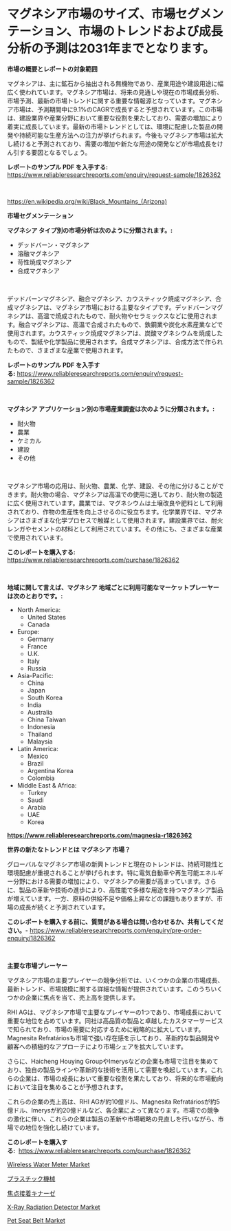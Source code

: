<p><h1>マグネシア市場のサイズ、市場セグメンテーション、市場のトレンドおよび成長分析の予測は2031年までとなります。</h1></p><p><strong>市場の概要とレポートの対象範囲</strong></p>
<p><p>マグネシアは、主に鉱石から抽出される無機物であり、産業用途や建設用途に幅広く使われています。マグネシア市場は、将来の見通しや現在の市場成長分析、市場予測、最新の市場トレンドに関する重要な情報源となっています。マグネシア市場は、予測期間中に9.1%のCAGRで成長すると予想されています。この市場は、建設業界や産業分野において重要な役割を果たしており、需要の増加により着実に成長しています。最新の市場トレンドとしては、環境に配慮した製品の開発や持続可能な生産方法への注力が挙げられます。今後もマグネシア市場は拡大し続けると予測されており、需要の増加や新たな用途の開発などが市場成長をけん引する要因となるでしょう。</p></p>
<p><strong>レポートのサンプル PDF を入手する:</strong> <a href="https://www.reliableresearchreports.com/enquiry/request-sample/1826362">https://www.reliableresearchreports.com/enquiry/request-sample/1826362</a></p>
<p>&nbsp;</p>
<p><a href="https://en.wikipedia.org/wiki/Black_Mountains_(Arizona)">https://en.wikipedia.org/wiki/Black_Mountains_(Arizona)</a></p>
<p><strong>市場セグメンテーション</strong></p>
<p><strong>マグネシア タイプ別の市場分析は次のように分類されます。:</strong></p>
<p><ul><li>デッドバーン・マグネシア</li><li>溶融マグネシア</li><li>苛性焼成マグネシア</li><li>合成マグネシア</li></ul></p>
<p>&nbsp;</p>
<p><p>デッドバーンマグネシア、融合マグネシア、カウスティック焼成マグネシア、合成マグネシアは、マグネシア市場における主要なタイプです。デッドバーンマグネシアは、高温で焼成されたもので、耐火物やセラミックスなどに使用されます。融合マグネシアは、高温で合成されたもので、鉄鋼業や炭化水素産業などで使用されます。カウスティック焼成マグネシアは、炭酸マグネシウムを焼成したもので、製紙や化学製品に使用されます。合成マグネシアは、合成方法で作られたもので、さまざまな産業で使用されます。</p></p>
<p><strong>レポートのサンプル PDF を入手する:</strong>&nbsp;<a href="https://www.reliableresearchreports.com/enquiry/request-sample/1826362">https://www.reliableresearchreports.com/enquiry/request-sample/1826362</a></p>
<p>&nbsp;</p>
<p><strong> マグネシア アプリケーション別の市場産業調査は次のように分類されます。:</strong></p>
<p><ul><li>耐火物</li><li>農業</li><li>ケミカル</li><li>建設</li><li>その他</li></ul></p>
<p>&nbsp;</p>
<p><p>マグネシア市場の応用は、耐火物、農業、化学、建設、その他に分けることができます。耐火物の場合、マグネシアは高温での使用に適しており、耐火物の製造に広く使用されています。農業では、マグネシウムは土壌改良や肥料として利用されており、作物の生産性を向上させるのに役立ちます。化学業界では、マグネシアはさまざまな化学プロセスで触媒として使用されます。建設業界では、耐火レンガやセメントの材料として利用されています。その他にも、さまざまな産業で使用されています。</p></p>
<p><strong>このレポートを購入する:</strong>&nbsp; <a href="https://www.reliableresearchreports.com/purchase/1826362">https://www.reliableresearchreports.com/purchase/1826362</a></p>
<p>&nbsp;</p>
<p><strong>地域に関して言えば、マグネシア 地域ごとに利用可能なマーケットプレーヤーは次のとおりです。:</strong></p>
<p><ul>
    <li>
        North America:
        <ul>
            <li>United States</li>
            <li>Canada</li>
        </ul>
    </li>
    <li>
        Europe:
        <ul>
            <li>Germany</li>
            <li>France</li>
            <li>U.K.</li>
            <li>Italy</li>
            <li>Russia</li>
        </ul>
    </li>
    <li>
        Asia-Pacific:
        <ul>
            <li>China</li>
            <li>Japan</li>
            <li>South Korea</li>
            <li>India</li>
            <li>Australia</li>
            <li>China Taiwan</li>
            <li>Indonesia</li>
            <li>Thailand</li>
            <li>Malaysia</li>
        </ul>
    </li>
    <li>
        Latin America:
        <ul>
            <li>Mexico</li>
            <li>Brazil</li>
            <li>Argentina Korea</li>
            <li>Colombia</li>
        </ul>
    </li>
    <li>
        Middle East & Africa:
        <ul>
            <li>Turkey</li>
            <li>Saudi</li>
            <li>Arabia</li>
            <li>UAE</li>
            <li>Korea</li>
        </ul>
    </li>
    </ul></p>
<p><strong><a href="https://www.reliableresearchreports.com/magnesia-r1826362">https://www.reliableresearchreports.com/magnesia-r1826362</a></strong>&nbsp;</p>
<p><strong>世界の新たなトレンドとは マグネシア 市場？</strong></p>
<p><p>グローバルなマグネシア市場の新興トレンドと現在のトレンドは、持続可能性と環境配慮が重視されることが挙げられます。特に電気自動車や再生可能エネルギー分野における需要の増加により、マグネシアの需要が高まっています。さらに、製品の革新や技術の進歩により、高性能で多様な用途を持つマグネシア製品が増えています。一方、原料の供給不足や価格上昇などの課題もありますが、市場の成長が続くと予測されています。</p></p>
<p><strong>このレポートを購入する前に、質問がある場合は問い合わせるか、共有してください。</strong>- <a href="https://www.reliableresearchreports.com/enquiry/pre-order-enquiry/1826362">https://www.reliableresearchreports.com/enquiry/pre-order-enquiry/1826362</a></p>
<p>&nbsp;</p>
<p><strong>主要な市場プレーヤー</strong></p>
<p><p>マグネシア市場の主要プレイヤーの競争分析では、いくつかの企業の市場成長、最新トレンド、市場規模に関する詳細な情報が提供されています。このうちいくつかの企業に焦点を当て、売上高を提供します。</p><p>RHI AGは、マグネシア市場で主要なプレイヤーの1つであり、市場成長において重要な地位を占めています。同社は高品質の製品と卓越したカスタマーサービスで知られており、市場の需要に対応するために戦略的に拡大しています。Magnesita Refratáriosも市場で強い存在感を示しており、革新的な製品開発や顧客への積極的なアプローチにより市場シェアを拡大しています。</p><p>さらに、Haicheng Houying GroupやImerysなどの企業も市場で注目を集めており、独自の製品ラインや革新的な技術を活用して需要を喚起しています。これらの企業は、市場の成長において重要な役割を果たしており、将来的な市場動向において注目を集めることが予想されます。</p><p>これらの企業の売上高は、RHI AGが約10億ドル、Magnesita Refratáriosが約5億ドル、Imerysが約20億ドルなど、各企業によって異なります。市場での競争の激化に伴い、これらの企業は製品の革新や市場戦略の見直しを行いながら、市場での地位を強化し続けています。</p></p>
<p><strong>このレポートを購入する:</strong>&nbsp;&nbsp;<a href="https://www.reliableresearchreports.com/purchase/1826362">https://www.reliableresearchreports.com/purchase/1826362</a></p>
<p><p><a href="https://github.com/AbdulKoss18/Market-Research-Report-List-1/blob/main/wireless-water-meter-market.md">Wireless Water Meter Market</a></p><p><a href="https://medium.com/@rudysimonis2023/%E3%83%97%E3%83%A9%E3%82%B9%E3%83%81%E3%83%83%E3%82%AF%E6%A9%9F%E6%A2%B0%E5%B8%82%E5%A0%B4%E8%AA%BF%E6%9F%BB%E3%83%AC%E3%83%9D%E3%83%BC%E3%83%88%E3%81%AB%E3%81%AF-2024%E5%B9%B4%E3%81%8B%E3%82%892031%E5%B9%B4%E3%81%BE%E3%81%A7%E3%81%AE9-6-%E3%81%AEcagr%E3%81%A7%E4%BA%88%E6%B8%AC%E3%81%95%E3%82%8C%E3%81%9F%E5%B8%82%E5%A0%B4%E8%A6%8F%E6%A8%A1-%E3%82%B7%E3%82%A7%E3%82%A2-%E6%88%90%E9%95%B7%E7%8E%87%E3%81%AB%E9%96%A2%E3%81%99%E3%82%8B%E5%88%86%E6%9E%90%E3%81%8C%E5%90%AB%E3%81%BE%E3%82%8C%E3%81%A6%E3%81%84%E3%81%BE%E3%81%99-9f79fc2edafb">プラスチック機械</a></p><p><a href="https://medium.com/@dressleredward/%E3%83%95%E3%82%A9%E3%83%BC%E3%82%AB%E3%83%AB%E3%82%A2%E3%83%89%E3%83%98%E3%82%B6%E3%83%B3%E3%82%AD%E3%83%8A%E3%83%BC%E3%82%BC%E3%81%AE%E5%B8%82%E5%A0%B4%E8%AA%BF%E6%9F%BB%E3%83%AC%E3%83%9D%E3%83%BC%E3%83%88%E3%81%AB%E3%81%AF-2024%E5%B9%B4%E3%81%8B%E3%82%892031%E5%B9%B4%E3%81%BE%E3%81%A7%E3%81%AE%E4%BA%88%E6%B8%AC%E3%81%A79-1-%E3%81%AEcagr%E3%81%AE%E5%B8%82%E5%A0%B4%E8%A6%8F%E6%A8%A1-%E3%82%B7%E3%82%A7%E3%82%A2-%E6%88%90%E9%95%B7%E7%8E%87%E3%81%AB%E9%96%A2%E3%81%99%E3%82%8B%E5%88%86%E6%9E%90%E3%81%8C%E5%90%AB%E3%81%BE%E3%82%8C%E3%81%A6%E3%81%84%E3%81%BE%E3%81%99-961c011546c3">焦点接着キナーゼ</a></p><p><a href="https://issuu.com/reportprime-2/docs/x-ray-radiation-detector-market-size-2030.pptx">X-Ray Radiation Detector Market</a></p><p><a href="https://github.com/eliyamanson4561/Market-Research-Report-List-1/blob/main/pet-seat-belt-market.md">Pet Seat Belt Market</a></p></p>